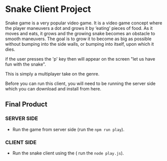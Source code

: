 # Snake Client Project

Snake game is a very popular video game. It is a video game concept where the player maneuvers a dot and grows it by ‘eating’ pieces of food. As it moves and eats, it grows and the growing snake becomes an obstacle to smooth maneuvers. The goal is to grow it to become as big as possible without bumping into the side walls, or bumping into itself, upon which it dies.

if the user presses the 'p' key then will appear on the screen "let us have fun with the snake".

This is simply a multiplayer take on the genre.

Before you can run this client, you will need to be running the server side which you can download and install from here. 

## Final Product

### SERVER SIDE

- Run the game from server side (run the `npm run play`).

### CLIENT SIDE 

- Run the snake client using the ( run the `node play.js`).